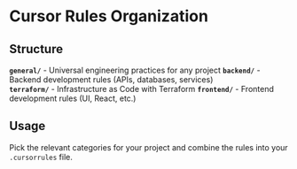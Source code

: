 # Cursor Rules Organization

## Structure

**`general/`** - Universal engineering practices for any project
**`backend/`** - Backend development rules (APIs, databases, services)  
**`terraform/`** - Infrastructure as Code with Terraform
**`frontend/`** - Frontend development rules (UI, React, etc.)

## Usage

Pick the relevant categories for your project and combine the rules into your `.cursorrules` file. 